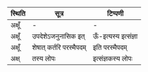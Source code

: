 | स्थिति | सूत्र | टिप्पणी |
| ----- | ------- | ------ |
| अक्षूँ | - | - |
| अक्षूँ | उपदेशेऽजनुनासिक इत् | ऊँ-इत्यस्य इत्संज्ञा |
| अक्षूँ | शेषात् कर्तरि परस्मैपदम् | इति परस्मैपदम् |
| अक्ष् | तस्य लोपः | इत्संज्ञकस्य लोपः |
